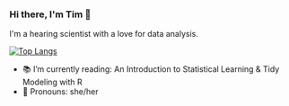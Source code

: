 ### Hi there, I'm Tim 👋

I'm a hearing scientist with a love for data analysis.

[![Top Langs](https://github-readme-stats.vercel.app/api/top-langs/?username=timschoof)](https://github.com/timschoof/github-readme-stats)

- 📚 I’m currently reading: An Introduction to Statistical Learning & Tidy Modeling with R
- 👩 Pronouns: she/her

